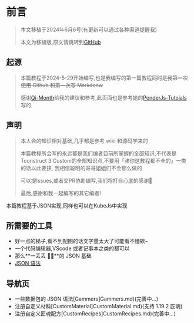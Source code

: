 # 前言

> 本文移植于2024年6月6号(有更新可以通过各种渠道提醒我)
>
> 本文为移植版,原文请跳转到[GitHub](https://github.com/LitterWolf-fufu/Tconstruct-3-Custom-Tutorials)

## 起源

> 本篇教程于2024-5-29开始编写,也是我编写的第一篇教程~~同时是我第一次使用 Github 和第一次写 Markdonw~~
>
> 感谢[Qi-Month](https://github.com/Qi-Month)给我的建议和参考,此页面也是参考她的[PonderJs-Tutoials](https://github.com/Qi-Month/PonderJs-Tutorials/blob/main/README.md)写的

## 声明

> 本人会的知识相对基础,几乎都是参考 wiki 和源码学来的
>
> 本篇教程所会写的永远都是我们编者目前所掌握的全部知识,不代表是Tconstruct 3 Custom的全部知识点,不要用「誒你这教程都不全的」一类的话以此要挟, 我相信聪明的哥哥姐姐们不会那么做的
>
> 可以提Issues,或者交PR协助编写,我们将打自心底的感谢🙏
>
> 最后,感谢和我一起编写的其它编者!

本篇教程基于JSON实现,同样也可以在KubeJs中实现

## 所需要的工具

* 好一点的梯子,看不到配图的话文字量太大了可能看不懂欸~
* 一个代码编辑器,VScode 或者记事本之类的都可以
* 那么**一丢丢 🌌🤏**的 JSON 基础
* [JSON 语法](https://www.runoob.com/json/json-syntax.html)

## 导航页

* 一些数据包的 JSON 语法[Gammers]Gammers.md)(完善中...)
* 注册自定义材料[CustomMaterial]CustomMaterial.md)(支持 1.19.2 匠魂)
* 注册自定义匠魂配方[CustomRecipes]CustomRecipes.md)(完善中...)

